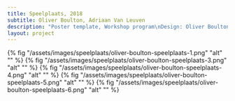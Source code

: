 ```yaml
---
title: Speelplaats, 2018
subtitle: Oliver Boulton, Adriaan Van Leuven
description: "Poster template, Workshop program\nDesign: Oliver Boulton, Adriaan van Leuven\Posters Designed by: (1) Adriaan van Leuven (4) Yeliz Secerli, Moriz Oberberger (8) Austin Redman (10) Andrea Salerno, Sarah Cleeremans\nRisograph, 420 × 594mm"
layout: project
---
```

{% fig "/assets/images/speelplaats/oliver-boulton-speelplaats-1.png" "alt" "" %}
{% fig "/assets/images/speelplaats/oliver-boulton-speelplaats-3.png" "alt" "" %}
{% fig "/assets/images/speelplaats/oliver-boulton-speelplaats-4.png" "alt" "" %}
{% fig "/assets/images/speelplaats/oliver-boulton-speelplaats-5.png" "alt" "" %}
{% fig "/assets/images/speelplaats/oliver-boulton-speelplaats-6.png" "alt" "" %}